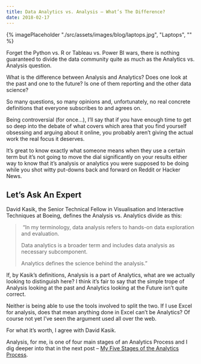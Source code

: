 ```yaml
---
title: Data Analytics vs. Analysis – What’s The Difference?
date: 2018-02-17
---
```

{% imagePlaceholder "./src/assets/images/blog/laptops.jpg", "Laptops", "" %}

Forget the Python vs. R or Tableau vs. Power BI wars, there is nothing guaranteed to divide the data community quite as much as the Analytics vs. Analysis question.

What is the difference between Analysis and Analytics? Does one look at the past and one to the future? Is one of them reporting and the other data science?

So many questions, so many opinions and, unfortunately, no real concrete definitions that everyone subscribes to and agrees on.

Being controversial (for once…), I’ll say that if you have enough time to get so deep into the debate of what covers which area that you find yourself obsessing and arguing about it online, you probably aren’t giving the actual work the real focus it deserves.

It’s great to know exactly what someone means when they use a certain term but it’s not going to move the dial significantly on your results either way to know that it’s analysis or analytics you were supposed to be doing while you shot witty put-downs back and forward on Reddit or Hacker News.

## Let&#8217;s Ask An Expert

David Kasik, the Senior Technical Fellow in Visualisation and Interactive Techniques at Boeing, defines the Analysis vs. Analytics divide as this:

>  “In my terminology, data analysis refers to hands-on data exploration and evaluation.
> 
> Data analytics is a broader term and includes data analysis as necessary subcomponent.
> 
> Analytics defines the science behind the analysis.”

If, by Kasik’s definitions, Analysis is a part of Analytics, what are we actually looking to distinguish here? I think it’s fair to say that the simple trope of Analysis looking at the past and Analytics looking at the Future isn’t quite correct.

Neither is being able to use the tools involved to split the two. If I use Excel for analysis, does that mean anything done in Excel can’t be Analytics? Of course not yet I’ve seen the argument used all over the web.

For what it&#8217;s worth, I agree with David Kasik.

Analysis, for me, is one of four main stages of an Analytics Process and I dig deeper into that in the next post – [My Five Stages of the Analytics Process](/articles/my-five-stages-of-the-analytics-process).
